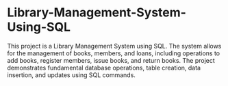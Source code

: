 # Library-Management-System-Using-SQL
This project is a Library Management System using SQL. The system allows for the management of books, members, and loans, including operations to add books, register members, issue books, and return books. The project demonstrates fundamental database operations, table creation, data insertion, and updates using SQL commands. 
